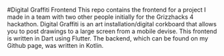 #Digital Graffiti Frontend
This repo contains the frontend for a project I made in a team with two other people initially for
the Grizzhacks 4 hackathon. Digital Graffiti is an art installation/digital corkboard that allows
you to post drawings to a large screen from a mobile devise. This frontend is written in Dart using
Flutter. The backend, which can be found on my Github page, was written in Kotlin.